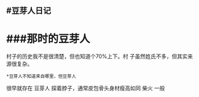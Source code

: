 #豆芽人日记
-------------------
###那时的豆芽人
===


   村子的历史我不是很清楚，但也知道个70%上下。村
子虽然姓氏不多，但其实来源很复杂。
    
    *豆芽人不知道来自哪里，但豆芽人
很早就存在
豆芽人  探着脖子，通常皮包骨头身材瘦高如同 柴火
一般
